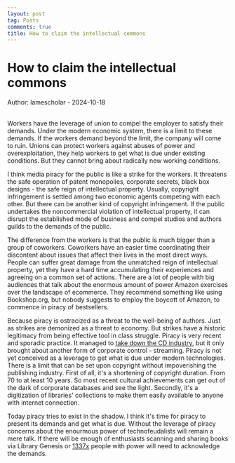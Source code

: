 ```yaml
---
layout: post
tag: Posts
comments: true
title: How to claim the intellectual commons
---
```


# How to claim the intellectual commons

Author: lamescholar - 2024-10-18
<br><br>

Workers have the leverage of union to compel the employer to satisfy their demands. Under the modern economic system, there is a limit to these demands. If the workers demand beyond the limit, the company will come to ruin. Unions can protect workers against abuses of power and overexploitation, they help workers to get what is due under existing conditions. But they cannot bring about radically new working conditions.

I think media piracy for the public is like a strike for the workers. It threatens the safe operation of patent monopolies, corporate secrets, black box designs - the safe reign of intellectual property. Usually, copyright infringement is settled among two economic agents competing with each other. But there can be another kind of copyright infringement. If the public undertakes the noncommercial violation of intellectual property, it can disrupt the established mode of business and compel studios and authors guilds to the demands of the public.

The difference from the workers is that the public is much bigger than a group of coworkers. Coworkers have an easier time coordinating their discontent about issues that affect their lives in the most direct ways. People can suffer great damage from the unmatched reign of intellectual property, yet they have a hard time accumulating their experiences and agreeing on a common set of actions. There are a lot of people with big audiences that talk about the enormous amount of power Amazon exercises over the landscape of ecommerce. They recommend something like using Bookshop.org, but nobody suggests to employ the boycott of Amazon, to commence in piracy of bestsellers.

Because piracy is ostracized as a threat to the well-being of authors. Just as strikes are demonized as a threat to economy. But strikes have a historic legitimacy from being effective tool in class struggle. Piracy is very recent and sporadic practice. It managed to [take down the CD industry](https://1337x.to/torrent/6136655/How-Music-Got-Free-S01-1080p-AMZN-WEB-DL-DDP5-1-H-264-FLUX/), but it only brought about another form of corporate control - streaming. Piracy is not yet conceived as a leverage to get what is due under modern technologies. There is a limit that can be set upon copyright without impoverishing the publishing industry. First of all, it's a shortening of copyright duration. From 70 to at least 10 years. So most recent cultural achievements can get out of the dark of corporate databases and see the light. Secondly, it's a digitization of libraries' collections to make them easily available to anyone with internet connection.

Today piracy tries to exist in the shadow. I think it's time for piracy to present its demands and get what is due. Without the leverage of piracy concerns about the enourmous power of technofeudalists will remain a mere talk. If there will be enough of enthusiasts scanning and sharing books via Library Genesis or [1337x](https://1337x.to/user/workerbee/) people with power will need to acknowledge the demands.